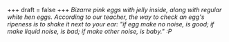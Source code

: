 
+++
draft = false
+++
_Bizarre pink eggs with jelly inside, along with regular white hen eggs. According to our teacher, the way to check an egg's ripeness is to shake it next to your ear: "if egg make no noise, is good; if make liquid noise, is bad; if make other noise, is baby." :P_

